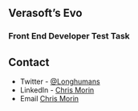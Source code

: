 ## Verasoft’s Evo
### Front End Developer Test Task

<!-- CONTACT -->
## Contact

* Twitter - [@Longhumans](https://twitter.com/longhumans)
* LinkedIn - [Chris Morin](https://www.linkedin.com/in/chrisjmorin/)
* Email [Chris Morin](morin.james.c@gmail.com)